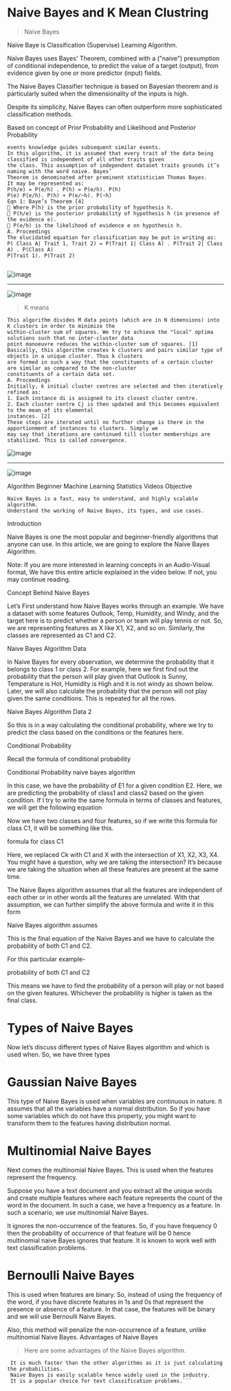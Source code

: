 # Naive Bayes and K Mean Clustring 
>Naive Bayes 

Naïve Baye is Classification (Supervise) Learning Algorithm.

Naïve Bayes uses Bayes' Theorem, combined with a ("naive") presumption of conditional independence, to predict the value of a target (output), from evidence given by one or more predictor (input) fields.

The Naive Bayes Classifier technique is based on Bayesian theorem and is particularly suited when the dimensionality of the inputs is high.

Despite its simplicity, Naive Bayes can often outperform more sophisticated classification methods.

Based on concept of Prior Probability and Likelihood and Posterior Probability

~~~ statistics the decisions and inferences are puzzled out by applying the Bayesian reasoning. Thus precedent
events knowledge guides subsequent similar events.
In this algorithm, it is assumed that every trait of the data being classified is independent of all other traits given
the class. This assumption of independent dataset traits grounds it’s naming with the word naive. Bayes’
Theorem is denominated after prominent statistician Thomas Bayes.
It may be represented as:
P(h/e) = P(e/h) . P(h) = P(e/h). P(h)
P(e) P(e/h). P(h) + P(e/~h). P(~h)
Eqn 1: Baye’s Theorem [4]
 Where P(h) is the prior probability of hypothesis h.
 P(h/e) is the posterior probability of hypothesis h (in presence of the evidence e).
 P(e/h) is the likelihood of evidence e on hypothesis h.
A. Proceedings
The elucidated equation for classification may be put in writing as:
P( Class A| Trait 1, Trait 2) = P(Trait 1| Class A) . P(Trait 2| Class A) . P(Class A)
P(Trait 1). P(Trait 2)


~~~

![image](nb.png)

---

![image](nbp.png)

>K means 

~~~ 
This algorithm divides M data points (which are in N dimensions) into K clusters in order to minimize the
within-cluster sum of squares. We try to achieve the "local" optima solutions such that no inter-cluster data
point manoeuvre reduces the within-cluster sum of squares. [1]
Basically, this algorithm creates k clusters and pairs similar type of objects in a unique cluster. Thus k clusters
are formed in such a way that the constituents of a certain cluster are similar as compared to the non-cluster
constituents of a certain data set.
A. Proceedings
Initially, k initial cluster centres are selected and then iteratively refined as:
1. Each instance di is assigned to its closest cluster centre.
2. Each cluster centre Cj is then updated and this becomes equivalent to the mean of its elemental
instances. [2]
These steps are iterated until no further change is there in the apportionment of instances to clusters. Simply we
may say that iterations are continued till cluster memberships are stabilized. This is called convergence.

 ~~~

 ![image](km.png)

---

![image](km1.png)

 Algorithm Beginner Machine Learning Statistics Videos
Objective

    Naive Bayes is a fast, easy to understand, and highly scalable algorithm.
    Understand the working of Naive Bayes, its types, and use cases.

Introduction

Naive Bayes is one the most popular and beginner-friendly algorithms that anyone can use. In this article, we are going to explore the Naive Bayes Algorithm.

Note: If you are more interested in learning concepts in an Audio-Visual format, We have this entire article explained in the video below. If not, you may continue reading.

 
Concept  Behind Naive Bayes

Let’s First understand how Naive Bayes works through an example. We have a dataset with some features Outlook, Temp, Humidity, and Windy, and the target here is to predict whether a person or team will play tennis or not. So, we are representing features as X like X1, X2, and so on. Similarly, the classes are represented as C1 and C2.

Naive Bayes Algorithm Data

In Naive Bayes for every observation, we determine the probability that it belongs to class 1 or class 2. For example, here we first find out the probability that the person will play given that Outlook is Sunny, Temperature is Hot, Humidity is High and it is not windy as shown below. Later, we will also calculate the probability that the person will not play given the same conditions. This is repeated for all the rows.

Naive Bayes Algorithm Data 2

So this is in a way calculating the conditional probability, where we try to predict the class based on the conditions or the features here.

 
Conditional Probability

Recall the formula of conditional probability

Conditional Probability naive bayes algorithm

In this case, we have the probability of E1 for a given condition E2. Here, we are predicting the probability of class1 and class2 based on the given condition. If I try to write the same formula in terms of classes and features, we will get the following equation

Now we have two classes and four features, so if we write this formula for class C1, it will be something like this.

formula for class C1

Here, we replaced Ck with C1 and X with the intersection of X1, X2, X3, X4. You might have a question, why we are taking the intersection? It’s because we are taking the situation when all these features are present at the same time.

The Naive Bayes algorithm assumes that all the features are independent of each other or in other words all the features are unrelated. With that assumption, we can further simplify the above formula and write it in this form

Naive Bayes algorithm assumes

 

This is the final equation of the Naive Bayes and we have to calculate the probability of both C1 and C2.

For this particular example-

probability of both C1 and C2

This means we have to find the probability of a person will play or not based on the given features. Whichever the probability is higher is taken as the final class.

 
# Types of Naive Bayes

Now let’s discuss different types of Naive Bayes algorithm and which is used when. So, we have three types
# Gaussian Naive Bayes

This type of Naive Bayes is used when variables are continuous in nature. It assumes that all the variables have a normal distribution. So if you have some variables which do not have this property, you might want to transform them to the features having distribution normal.
# Multinomial Naive Bayes

Next comes the multinomial Naive Bayes. This is used when the features represent the frequency.

Suppose you have a text document and you extract all the unique words and create multiple features where each feature represents the count of the word in the document. In such a case, we have a frequency as a feature. In such a scenario, we use multinomial Naive Bayes.

It ignores the non-occurrence of the features. So, if you have frequency 0 then the probability of occurrence of that feature will be 0 hence multinomial naive Bayes ignores that feature. It is known to work well with text classification problems.
# Bernoulli Naive Bayes

This is used when features are binary. So, instead of using the frequency of the word, if you have discrete features in 1s and 0s that represent the presence or absence of a feature. In that case, the features will be binary and we will use Bernoulli Naive Bayes.

Also, this method will penalize the non-occurrence of a feature, unlike multinomial Naive Bayes.
Advantages of Naive Bayes

   > Here are some advantages of the Naive Bayes algorithm.


   ``` This algorithm is easier to build and simpler to understand.
    It is much faster than the other algorithms as it is just calculating the probabilities.
    Naive Bayes is easily scalable hence widely used in the industry.
    It is a popular choice for text classification problems.```

    
